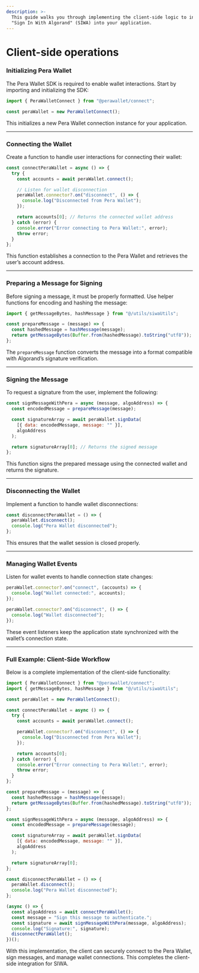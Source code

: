 ```yaml
---
description: >-
  This guide walks you through implementing the client-side logic to integrate
  "Sign In With Algorand" (SIWA) into your application.
---
```


# Client-side operations

### Initializing Pera Wallet

The Pera Wallet SDK is required to enable wallet interactions. Start by importing and initializing the SDK:

```javascript
import { PeraWalletConnect } from "@perawallet/connect";

const peraWallet = new PeraWalletConnect();
```

This initializes a new Pera Wallet connection instance for your application.

***

### Connecting the Wallet

Create a function to handle user interactions for connecting their wallet:

```javascript
const connectPeraWallet = async () => {
  try {
    const accounts = await peraWallet.connect();

    // Listen for wallet disconnection
    peraWallet.connector?.on("disconnect", () => {
      console.log("Disconnected from Pera Wallet");
    });

    return accounts[0]; // Returns the connected wallet address
  } catch (error) {
    console.error("Error connecting to Pera Wallet:", error);
    throw error;
  }
};
```

This function establishes a connection to the Pera Wallet and retrieves the user’s account address.

***

### Preparing a Message for Signing

Before signing a message, it must be properly formatted. Use helper functions for encoding and hashing the message:

```javascript
import { getMessageBytes, hashMessage } from "@/utils/siwaUtils";

const prepareMessage = (message) => {
  const hashedMessage = hashMessage(message);
  return getMessageBytes(Buffer.from(hashedMessage).toString("utf8"));
};
```

The `prepareMessage` function converts the message into a format compatible with Algorand’s signature verification.

***

### Signing the Message

To request a signature from the user, implement the following:

```javascript
const signMessageWithPera = async (message, algoAddress) => {
  const encodedMessage = prepareMessage(message);

  const signatureArray = await peraWallet.signData(
    [{ data: encodedMessage, message: "" }],
    algoAddress
  );

  return signatureArray[0]; // Returns the signed message
};
```

This function signs the prepared message using the connected wallet and returns the signature.

***

### Disconnecting the Wallet

Implement a function to handle wallet disconnections:

```javascript
const disconnectPeraWallet = () => {
  peraWallet.disconnect();
  console.log("Pera Wallet disconnected");
};
```

This ensures that the wallet session is closed properly.

***

### Managing Wallet Events

Listen for wallet events to handle connection state changes:

```javascript
peraWallet.connector?.on("connect", (accounts) => {
  console.log("Wallet connected:", accounts);
});

peraWallet.connector?.on("disconnect", () => {
  console.log("Wallet disconnected");
});
```

These event listeners keep the application state synchronized with the wallet’s connection state.

***

### Full Example: Client-Side Workflow

Below is a complete implementation of the client-side functionality:

```javascript
import { PeraWalletConnect } from "@perawallet/connect";
import { getMessageBytes, hashMessage } from "@/utils/siwaUtils";

const peraWallet = new PeraWalletConnect();

const connectPeraWallet = async () => {
  try {
    const accounts = await peraWallet.connect();

    peraWallet.connector?.on("disconnect", () => {
      console.log("Disconnected from Pera Wallet");
    });

    return accounts[0];
  } catch (error) {
    console.error("Error connecting to Pera Wallet:", error);
    throw error;
  }
};

const prepareMessage = (message) => {
  const hashedMessage = hashMessage(message);
  return getMessageBytes(Buffer.from(hashedMessage).toString("utf8"));
};

const signMessageWithPera = async (message, algoAddress) => {
  const encodedMessage = prepareMessage(message);

  const signatureArray = await peraWallet.signData(
    [{ data: encodedMessage, message: "" }],
    algoAddress
  );

  return signatureArray[0];
};

const disconnectPeraWallet = () => {
  peraWallet.disconnect();
  console.log("Pera Wallet disconnected");
};

(async () => {
  const algoAddress = await connectPeraWallet();
  const message = "Sign this message to authenticate.";
  const signature = await signMessageWithPera(message, algoAddress);
  console.log("Signature:", signature);
  disconnectPeraWallet();
})();
```

With this implementation, the client can securely connect to the Pera Wallet, sign messages, and manage wallet connections. This completes the client-side integration for SIWA.
